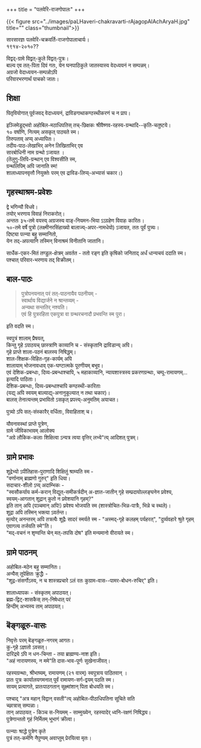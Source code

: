 +++
title = "पलवेरि-राजगोपालः"
+++

{{< figure src="../images/paLHaveri-chakravarti-rAjagopAlAchAryaH.jpg" title="" class="thumbnail">}}


सारसारज्ञः पलवेरि-चक्रवर्ति-राजगोपालाचार्यः।  
१९१४-२०१०?? 

विद्वद्-ग्रामे विद्वत्-कुले विद्वत्-पुत्रः।  
बाल्य एव तत्-पिता दिवं गतः, येन घनपाठिकुले जातस्यास्य वेदध्ययनं न सम्पन्नम्।  
अग्रजो वेदाध्ययन-सम्पन्नोऽपि  
परिवारभरणार्थं पाचको जातः।  

## शिक्षा
पितृवियोगात् पूर्वजवद् वेदाध्ययनं, द्राविडगाथाकण्ठस्थीकरणं च न प्राप। 

इञ्जिमेडूद्भवो अहोबिल-मठाधिपतिस् तच्-छिक्षकः श्रीवैष्णव-रहस्य-ग्रन्थादि--कृति-चतुष्टये।  
१० वर्षाणि, नित्यम् असकृत् पाठ्यते स्म।  
तिरुपताव् अप्य् अध्यापितः।  
तदीय-पाठ-लेखाभिर् अनेन लिखिताभिर् एव  
सारबोधिनी नाम ग्रन्थो ऽजायत ।  
(तॆलुगु-लिपि-ग्रन्थान् एव विश्वसीति स्म,  
ग्रन्थलिपिम् अपि जानाति स्म!   
शालाध्यापनवृत्तौ नियुक्तेः परम् एव द्राविड-लिप्य्-अभ्यासं चकार।)  


## गृहस्थाश्रम-प्रवेशः
द्वे भगिन्यौ विधवे।  
तयोर् भरणाय विवाहं निराकरोत्।  
अन्ततः ३५-तमे वयस्य् अग्रजस्य वाङ्-नियमन-भिया ऽऽग्रहेण विवाहः कारितः।  
५०-तमे वर्षे पुत्रो (लक्ष्मीनरसिंहाख्यो बालाज्य्-अपर-नामधेयो) ऽजायत, ततः पूर्वं पुत्र्यः।  
दिष्ट्या पत्न्या बहु सम्मानितो,  
येन तद्-अपत्यानि तस्मिन् विनाश्रमं विनीतानि जातानि। 

सार्धैक-एकर-मितं तण्डुल-क्षेत्रम् अवर्तत - ततो रङ्ग इति कृषिको जनिताद् अर्धं धान्यचयं ददाति स्म।  
पश्चात् परिवार-भरणाय तद् विक्रीतम्।

## बाल-पाठः
> पुत्रोपनयनात् परं तत्-पाठनायैव पठनीयम् -  
> स्वार्थाय विद्यार्जने न श्रान्तव्यम् -  
> अन्यथा सन्ततिर् नश्यति।  
> एवं हि पुत्ररहिता एकपुत्रा वा ग्रन्थरचनादौ प्रभवन्ति स्म पुरा।

इति वदति स्म।

स्वपुत्रं शालाम् प्रैषयत्,  
किन्तु गृहे ऽपाठयच् छास्त्राणि काव्यानि च - संस्कृतानि द्राविडान्य् अपि।  
गृहे प्राप्ते शाला-पठनं बालस्य निषिद्धम्।  
शाल-शिक्षक-विहित-गृह-कार्यम् अपि  
शालायाम् भोजनावधाव् एक-घण्टात्मके पूरणीयम् बभूव।  
एवं देशिक-प्रबन्धाः, दिव्य-प्रबन्धाश्चापि, ५ महाकाव्यानि, न्यायशास्त्रस्य प्रकरणग्रन्थाः, चम्पू-रामायणम्… इत्यादि पाठिताः।  
देशिक-प्रबन्धाः, दिव्य-प्रबन्धाश्चापि कण्ठस्थी-कारिताः  
(यद्य् अपि स्वयम् बाल्याद्य्-अनानुकूल्यात् न तथा चकार)।  
बालस् तेनात्यन्तम् प्रभावितो ऽसकृत् प्रपत्त्य्-अनुमतिम् अयाचत।  

पुत्र्यो ऽपि सत्-संस्कारैर् वर्धिताः, विवाहिताश् च।  

यौवनावस्थां प्राप्ते पुत्रेण,  
ग्रामे जीविकाभावम् आलोक्य  
"अग्रे लौकिक-कलाः शिक्षित्वा ऽन्यत्र त्वया वृत्तिर् लभ्ये"त्य् आदिशत् पुत्रम्।  

## ग्रामे प्रभावः
शूद्रेभ्यो ऽपीतिहास-पुराणादि शिक्षितुं श्राम्यति स्म -  
"वर्णानाम् ब्राह्मणो गुरुर्" इति धिया।  
सदाचार-शीलो ऽप्य् अदाम्भिकः -  
"स्वसौकर्याय कर्म-करान् विद्युत्-समीकर्त्रदीन् अ-ज्ञात-जातीन् गृहे सम्प्रदायोल्लङ्घनेन प्रवेश्य,  
स्वयम्-आगतान् शूद्रान् कुतो न प्रवेशयानि गृहम्?"  
इति तान् अपि (पञ्चमान् अपि!) प्रवेश्य भोजयति स्म (शास्त्रोचित-भिन्न-पात्रैः, भिन्ने च स्थले)।  
शूद्रा अपि तस्मिन् भक्त्या ऽवर्तन्त।   
मृत्योर् अनन्तरम् अपि तत्रत्यैः शूद्रैः सादरं स्मर्यते स्म - "अस्मद्-गृहे कलहम् पर्यहरत्", "दुर्व्यवहारे श्रुते गृहम् एवागत्य तर्जयति स्मे"ति।  
"मद्-वचनं न शृण्वन्ति चेन् मत्-तपसि दोष" इति मन्यमानो वीरायते स्म।

## ग्रामे पाठनम्
अहोबिल-मठेन बहु सम्मानितः।  
अन्यैस् तूपेक्षितः क्रुद्धैः -  
"शूद्र-संसर्गोऽस्य, न च शास्त्रप्रचारे ऽलं रतः कुग्राम-वास--पामर-बोधन-रुचिर्" इति।

शालाध्यापकः - संस्कृतम् अपाठयत्।  
ब्रह्म-द्विट्-शासकैस् तन्-निषेधात् परं  
हिन्दीम् अभ्यस्य ताम् अपाठयत्।  

## बॆङ्गळूरु-वासः
निवृत्तेः परम् बॆङ्गळूरु-नगरम् आगतः।  
कु-गृहे ऽज्ञातो ऽवसत्।  
दारिद्र्ये ऽपि न धन-चिन्ता - तया ब्राह्मण्य-नाश इति।  
"अहं नारायणस्य, न ममे"ति दास-भाव-पूर्णः सुखेनाजीवत्। 

रहस्यग्रन्थाः, श्रीभाष्यम्, रामायणम्  (२१ वारम्) स्वपुत्राय पाठितवान् ।  
प्रातः पुत्रः कार्यालयगमनात् पूर्वं रामायण-सर्ग-द्वयम् पठति स्म।  
सायम् प्रत्यागते, प्रातःपाठगतान् सूक्ष्मांशान् पिता बोधयति स्म। 

पश्चाद् "अत्र महान् विद्वान् वसती"त्य् अहोबिल-पीठाधिपतिना सूचिते सति  
च्छात्रास् सम्पन्नाः।  
तान् अपाठयत् - किञ्च स-नियमम् - साम्मुख्येन, रहस्यादेर् ध्वनि-रक्षणं निषिद्ध्य।  
पुत्रेणान्ततो गृहं निर्मितम् भूभागं क्रीत्वा। 

पत्न्याः श्राद्धे पुत्रेण कृते  
पुत्रं तत्-कर्मणि नैपुण्यम् अवाप्तुम् प्रेरयित्वा मृतः।  


